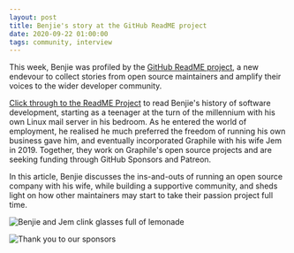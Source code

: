 ```yaml
---
layout: post
title: Benjie's story at the GitHub ReadME project
date: 2020-09-22 01:00:00
tags: community, interview
---
```


This week, Benjie was profiled by the [GitHub ReadME project](https://github.com/readme), a new endevour to collect stories from open source maintainers and amplify their voices to the wider developer community. 

[Click through to the ReadME Project](https://github.com/readme/stories/benjie-gillam) to read Benjie's history of software development, starting as a teenager at the turn of the millennium with his own Linux mail server in his bedroom. As he entered the world of employment, he realised he much preferred the freedom of running his own business gave him, and eventually incorporated Graphile with his wife Jem in 2019. Together, they work on Graphile's open source projects and are seeking funding through GitHub Sponsors and Patreon. 

In this article, Benjie discusses the ins-and-outs of running an open source company with his wife, while building a supportive community, and sheds light on how other maintainers may start to take their passion project full time. 

![Benjie and Jem clink glasses full of lemonade]({{site.url}}/assets/images/jem-and-benjie.jpg)

![Thank you to our sponsors]({{site.url}}/assets/images/thanks.png)
